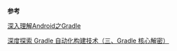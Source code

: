 **参考**

[深入理解Android之Gradle](https://blog.csdn.net/Innost/article/details/48228651)

[深度探索 Gradle 自动化构建技术（三、Gradle 核心解密）](https://juejin.cn/post/6844904132092903437)

